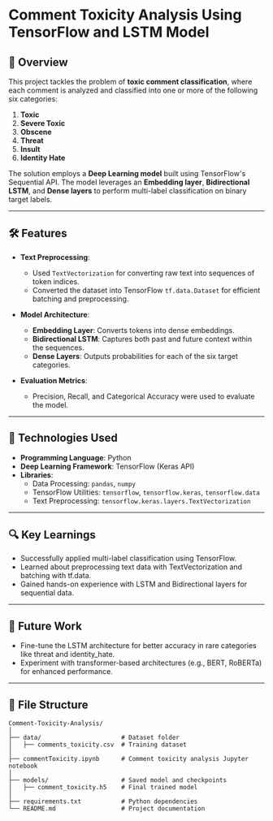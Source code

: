 # Comment Toxicity Analysis Using TensorFlow and LSTM Model

## 📜 Overview

This project tackles the problem of **toxic comment classification**, where each comment is analyzed and classified into one or more of the following six categories:

1. **Toxic**
2. **Severe Toxic**
3. **Obscene**
4. **Threat**
5. **Insult**
6. **Identity Hate**

The solution employs a **Deep Learning model** built using TensorFlow's Sequential API. The model leverages an **Embedding layer**, **Bidirectional LSTM**, and **Dense layers** to perform multi-label classification on binary target labels.

---

## 🛠️ Features

- **Text Preprocessing**:
  - Used `TextVectorization` for converting raw text into sequences of token indices.
  - Converted the dataset into TensorFlow `tf.data.Dataset` for efficient batching and preprocessing.

- **Model Architecture**:
  - **Embedding Layer**: Converts tokens into dense embeddings.
  - **Bidirectional LSTM**: Captures both past and future context within the sequences.
  - **Dense Layers**: Outputs probabilities for each of the six target categories.

- **Evaluation Metrics**:
  - Precision, Recall, and Categorical Accuracy were used to evaluate the model.

---

## 🔧 Technologies Used

- **Programming Language**: Python
- **Deep Learning Framework**: TensorFlow (Keras API)
- **Libraries**:
  - Data Processing: `pandas`, `numpy`
  - TensorFlow Utilities: `tensorflow`, `tensorflow.keras`, `tensorflow.data`
  - Text Preprocessing: `tensorflow.keras.layers.TextVectorization`

---
## 🔍 Key Learnings
- Successfully applied multi-label classification using TensorFlow.
- Learned about preprocessing text data with TextVectorization and batching with tf.data.
- Gained hands-on experience with LSTM and Bidirectional layers for sequential data.

---
## 🚧 Future Work

- Fine-tune the LSTM architecture for better accuracy in rare categories like threat and identity_hate.
- Experiment with transformer-based architectures (e.g., BERT, RoBERTa) for enhanced performance.

---
## 📂 File Structure

```plaintext
Comment-Toxicity-Analysis/
│
├── data/                      # Dataset folder
│   ├── comments_toxicity.csv  # Training dataset
│
├── commentToxicity.ipynb      # Comment toxicity analysis Jupyter notebook
│
├── models/                    # Saved model and checkpoints
│   ├── comment_toxicity.h5    # Final trained model
│
├── requirements.txt           # Python dependencies
└── README.md                  # Project documentation

